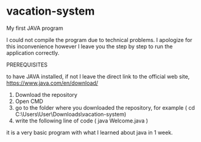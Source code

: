 # vacation-system
My first JAVA program

I could not compile the program due to technical problems. 
I apologize for this inconvenience
however I leave you the step by step to run the application correctly.

PREREQUISITES

to have JAVA installed, if not I leave the direct link to the official web site, https://www.java.com/en/download/

1. Download the repository
2. Open CMD 
3. go to the folder where you downloaded the repository, for example ( cd C:\Users\User\Downloads\vacation-system)
4. write the following line of code ( java Welcome.java )

it is a very basic program with what I learned about java in 1 week.
